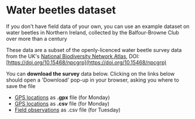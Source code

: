 # Water beetles dataset

If you don't have field data of your own, you can use an example dataset on water beetles in Northern Ireland, collected by the Balfour-Browne Club over more than a century

These data are a subset of the openly-licenced water beetle survey data from the UK's [National Biodiversity Network Atlas](https://registry.nbnatlas.org/public/showDataResource/dr686), DOI: [https://doi.org/10.15468/npcgrp](https://doi.org/10.15468/npcgrp)

You can **download the survey** data below.  Clicking on the links below should open a 'Download' pop-up in your browser, asking you where to save the file
- <a href="{{site.baseurl}}/datasets/waterbeetles_wpts.gpx" download>GPS locations</a> as **.gpx** file (for Monday)
- <a href="{{site.baseurl}}/datasets/waterbeetles_wpts.csv" download>GPS locations</a> as **.csv** file (for Monday)
- <a href="{{site.baseurl}}/datasets/waterbeetles_wpts.gpx" download>Field observations</a> as .csv file (for Tuesday)
